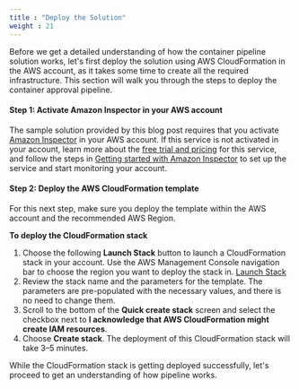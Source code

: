 ```yaml
---
title : "Deploy the Solution"
weight : 21
---
```



Before we get a detailed understanding of how the container pipeline solution works, let's first deploy the solution using AWS CloudFormation in the AWS account, as it takes some time to create all the required infrastructure. This section will walk you through the steps to deploy the container approval pipeline.

#### Step 1: Activate Amazon Inspector in your AWS account

The sample solution provided by this blog post requires that you activate [Amazon Inspector](https://aws.amazon.com/inspector/#get-started) in your AWS account. If this service is not activated in your account, learn more about the [free trial and pricing](https://aws.amazon.com/inspector/pricing/) for this service, and follow the steps in [Getting started with Amazon Inspector](https://docs.aws.amazon.com/inspector/latest/user/getting_started_tutorial.html) to set up the service and start monitoring your account.


#### Step 2: Deploy the AWS CloudFormation template

For this next step, make sure you deploy the template within the AWS account and the recommended AWS Region.

**To deploy the CloudFormation stack**
   1. Choose the following **Launch Stack** button to launch a CloudFormation stack in your account. Use the AWS Management Console navigation bar to choose the region you want to deploy the stack in. [Launch Stack](https://console.aws.amazon.com/cloudformation/home?#/stacks/create/review?templateURL=https:%2F%2Fs3.amazonaws.com%2Fawsiammedia%2Fpublic%2Fsample%2F1277-How-to-use-Amazon-Inspector%2Finspector-container-scan-blog-template.yaml&stackName=inspector-container-pipeline-blog&param_CodeBucket=awsiammedia&param_CodeKey=public/sample/1277-How-to-use-Amazon-Inspector/inspector-pipeline-repo.zip)
   2. Review the stack name and the parameters for the template. The parameters are pre-populated with the necessary values, and there is no need to change them.
   3. Scroll to the bottom of the **Quick create stack** screen and select the checkbox next to **I acknowledge that AWS CloudFormation might create IAM resources**.
   4. Choose **Create stack**. The deployment of this CloudFormation stack will take 3–5 minutes.


While the CloudFormation stack is getting deployed successfully, let's proceed to get an understanding of how pipeline works.

